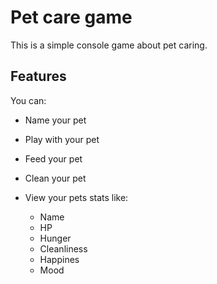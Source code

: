 # Pet care game
This is a simple console game about pet caring.

## Features
You can:
+ Name your pet
+ Play with your pet
+ Feed your pet
+ Clean your pet
+ View your pets stats like:
  
  + Name
  + HP
  + Hunger
  + Cleanliness
  + Happines
  + Mood
